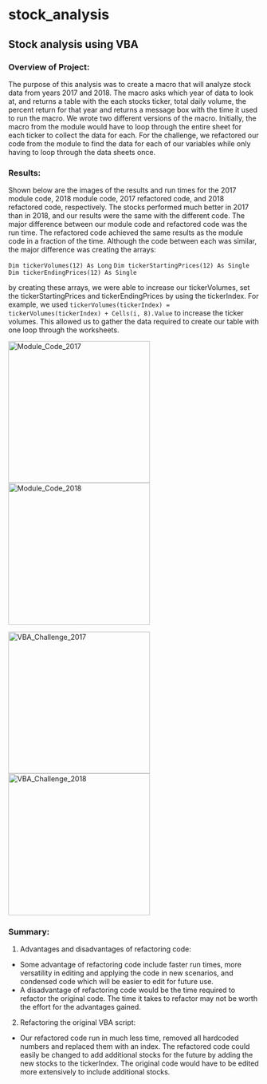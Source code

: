 # stock_analysis
## Stock analysis using VBA

### Overview of Project:

The purpose of this analysis was to create a macro that will analyze stock data from years 2017 and 2018. The macro asks which year of data to look at, and returns a table with the each stocks ticker, total daily volume, the percent return for that year and returns a message box with the time it used to run the macro. We wrote two different versions of the macro. Initially, the macro from the module would have to loop through the entire sheet for each ticker to collect the data for each. For the challenge, we refactored our code from the module to find the data for each of our variables while only having to loop through the data sheets once.


### Results: 

Shown below are the images of the results and run times for the 2017 module code, 2018 module code, 2017 refactored code, and 2018 refactored code, respectively. The stocks performed much better in 2017 than in 2018, and our results were the same with the different code. The major difference between our module code and refactored code was the run time. The refactored code achieved the same results as the module code in a fraction of the time. Although the code between each was similar, the major difference was creating the arrays:

`Dim tickerVolumes(12) As Long`
`Dim tickerStartingPrices(12) As Single`
`Dim tickerEndingPrices(12) As Single`

by creating these arrays, we were able to increase our tickerVolumes, set the tickerStartingPrices and tickerEndingPrices by using the tickerIndex. For example, we used `tickerVolumes(tickerIndex) = tickerVolumes(tickerIndex) + Cells(i, 8).Value` to increase the ticker volumes. This allowed us to gather the data required to create our table with one loop through the worksheets.

<img width="284" alt="Module_Code_2017" src="https://user-images.githubusercontent.com/78509850/112691003-e919e300-8e39-11eb-8181-eff19664b88c.png"> <img width="284" alt="Module_Code_2018" src="https://user-images.githubusercontent.com/78509850/112691004-e9b27980-8e39-11eb-852a-b84127987d6e.png">

<img width="284" alt="VBA_Challenge_2017" src="https://user-images.githubusercontent.com/78509850/112691005-e9b27980-8e39-11eb-8dd2-a9e9508f995a.png"> <img width="284" alt="VBA_Challenge_2018" src="https://user-images.githubusercontent.com/78509850/112691006-e9b27980-8e39-11eb-9d31-958ca50fe1c1.png">


### Summary: 

1. Advantages and disadvantages of refactoring code:
- Some advantage of refactoring code include faster run times, more versatility in editing and applying the code in new scenarios, and condensed code which will be easier to edit for future use.
- A disadvantage of refactoring code would be the time required to refactor the original code. The time it takes to refactor may not be worth the effort for the advantages gained.

2. Refactoring the original VBA script:
- Our refactored code run in much less time, removed all hardcoded numbers and replaced them with an index. The refactored code could easily be changed to add additional stocks for the future by adding the new stocks to the tickerIndex. The original code would have to be edited more extensively to include additional stocks.
